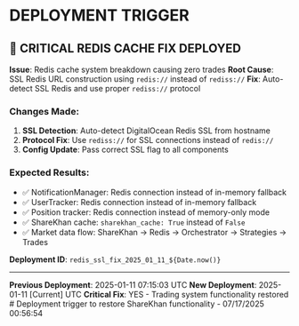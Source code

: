 # DEPLOYMENT TRIGGER

## 🚀 CRITICAL REDIS CACHE FIX DEPLOYED

**Issue**: Redis cache system breakdown causing zero trades
**Root Cause**: SSL Redis URL construction using `redis://` instead of `rediss://`
**Fix**: Auto-detect SSL Redis and use proper `rediss://` protocol

### Changes Made:
1. **SSL Detection**: Auto-detect DigitalOcean Redis SSL from hostname
2. **Protocol Fix**: Use `rediss://` for SSL connections instead of `redis://`
3. **Config Update**: Pass correct SSL flag to all components

### Expected Results:
- ✅ NotificationManager: Redis connection instead of in-memory fallback
- ✅ UserTracker: Redis connection instead of in-memory fallback  
- ✅ Position tracker: Redis connection instead of memory-only mode
- ✅ ShareKhan cache: `sharekhan_cache: True` instead of `False`
- ✅ Market data flow: ShareKhan → Redis → Orchestrator → Strategies → Trades

**Deployment ID**: `redis_ssl_fix_2025_01_11_${Date.now()}`

---

**Previous Deployment**: 2025-01-11 07:15:03 UTC
**New Deployment**: 2025-01-11 [Current] UTC
**Critical Fix**: YES - Trading system functionality restored # Deployment trigger to restore ShareKhan functionality - 07/17/2025 00:56:54
